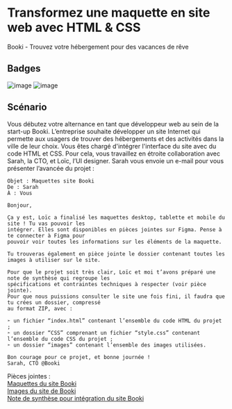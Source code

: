 # Transformez une maquette en site web avec HTML & CSS
Booki - Trouvez votre hébergement pour des vacances de rêve
## Badges
![image](https://img.shields.io/badge/HTML5-E34F26?style=for-the-badge&logo=html5&logoColor=white)
![image](https://img.shields.io/badge/CSS3-1572B6?style=for-the-badge&logo=css3&logoColor=white)
## Scénario
Vous débutez votre alternance en tant que développeur web au sein de la start-up Booki. L’entreprise souhaite développer un site Internet qui permette aux usagers de trouver des hébergements et des activités dans la ville de leur choix. Vous êtes chargé d'intégrer l'interface du site avec du code HTML et CSS. Pour cela, vous travaillez en étroite collaboration avec Sarah, la CTO, et Loïc, l’UI designer.
Sarah vous envoie un e-mail pour vous présenter l’avancée du projet :

    Objet : Maquettes site Booki
    De : Sarah
    À : Vous
    
    Bonjour,
    
    Ça y est, Loïc a finalisé les maquettes desktop, tablette et mobile du site ! Tu vas pouvoir les
    intégrer. Elles sont disponibles en pièces jointes sur Figma. Pense à te connecter à Figma pour
    pouvoir voir toutes les informations sur les éléments de la maquette.
    
    Tu trouveras également en pièce jointe le dossier contenant toutes les images à utiliser sur le site.
    
    Pour que le projet soit très clair, Loïc et moi t’avons préparé une note de synthèse qui regroupe les
    spécifications et contraintes techniques à respecter (voir pièce jointe).
    Pour que nous puissions consulter le site une fois fini, il faudra que tu crées un dossier, compressé
    au format ZIP, avec :
    
    ➣ un fichier “index.html” contenant l’ensemble du code HTML du projet ;
    ➣ un dossier “CSS” comprenant un fichier “style.css” contenant l’ensemble du code CSS du projet ;
    ➣ un dossier “images” contenant l’ensemble des images utilisées.
    
    Bon courage pour ce projet, et bonne journée !
    Sarah, CTO @Booki
    
Pièces jointes :  
[Maquettes du site Booki](https://www.figma.com/file/aen32jonHhD7JnIEL2b3sE/Projet-2-FR---Booki?node-id=349%3A1/)  
[Images du site de Booki](https://course.oc-static.com/projects/D%C3%A9veloppeur+Web/DWP_P3+HTML+CSS+Booki/Images+Booki.zip)  
[Note de synthèse pour intégration du site Booki](https://course.oc-static.com/projects/D%C3%A9veloppeur+Web/IW_P3+HTML+CSS+Booki/Note+de+synthe%CC%80se+pour+inte%CC%81gration+du+site+Booki+(IW).pdf)
